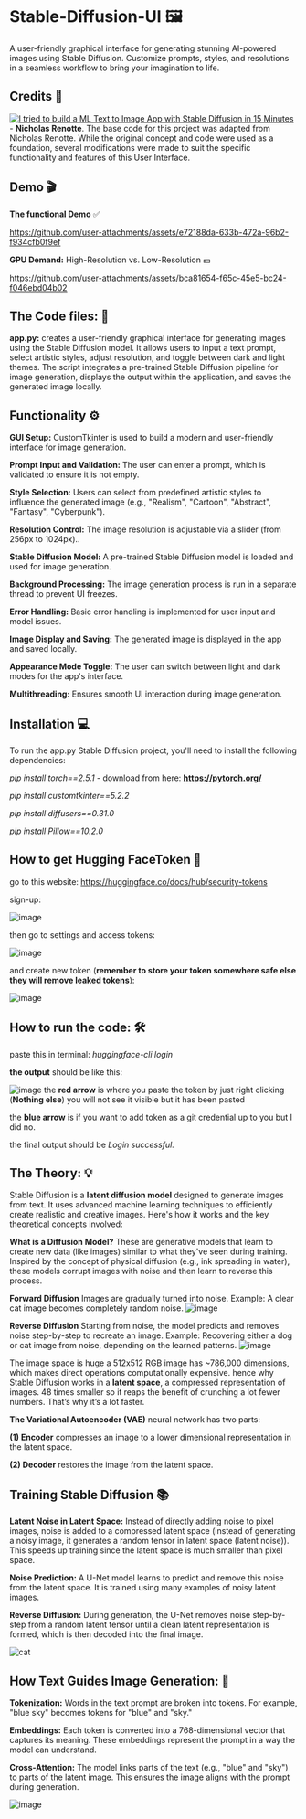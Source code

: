 # Stable-Diffusion-UI 🖼️
A user-friendly graphical interface for generating stunning AI-powered images using Stable Diffusion. Customize prompts, styles, and resolutions in a seamless workflow to bring your imagination to life.

## Credits 🤖
[![I tried to build a ML Text to Image App with Stable Diffusion in 15 Minutes](https://img.youtube.com/vi/7xc0Fs3fpCg&list=LL/0.jpg)](https://www.youtube.com/watch?v=7xc0Fs3fpCg&list=LL) - 
**Nicholas Renotte**.
The base code for this project was adapted from Nicholas Renotte. While the original concept and code were used as a foundation, several modifications were made to suit the specific functionality and features of this User Interface.

## Demo 🎬

**The functional Demo** ✅

https://github.com/user-attachments/assets/e72188da-633b-472a-96b2-f934cfb0f9ef

**GPU Demand:** High-Resolution vs. Low-Resolution 💵

https://github.com/user-attachments/assets/bca81654-f65c-45e5-bc24-f046ebd04b02

## The Code files: 📄
**app.py:** creates a user-friendly graphical interface for generating images using the Stable Diffusion model. It allows users to input a text prompt, select artistic styles, adjust resolution, and toggle between dark and light themes. The script integrates a pre-trained Stable Diffusion pipeline for image generation, displays the output within the application, and saves the generated image locally.

## Functionality ⚙️
**GUI Setup:** CustomTkinter is used to build a modern and user-friendly interface for image generation.

**Prompt Input and Validation:** The user can enter a prompt, which is validated to ensure it is not empty.

**Style Selection:** Users can select from predefined artistic styles to influence the generated image (e.g., "Realism", "Cartoon", "Abstract", "Fantasy", "Cyberpunk").

**Resolution Control:** The image resolution is adjustable via a slider (from 256px to 1024px)..

**Stable Diffusion Model:** A pre-trained Stable Diffusion model is loaded and used for image generation.

**Background Processing:** The image generation process is run in a separate thread to prevent UI freezes.

**Error Handling:** Basic error handling is implemented for user input and model issues.

**Image Display and Saving:** The generated image is displayed in the app and saved locally.

**Appearance Mode Toggle:** The user can switch between light and dark modes for the app's interface.

**Multithreading:** Ensures smooth UI interaction during image generation.

## Installation 💻
To run the app.py Stable Diffusion project, you'll need to install the following dependencies:

*pip install torch==2.5.1*    -  download from here: **https://pytorch.org/**

*pip install customtkinter==5.2.2*

*pip install diffusers==0.31.0*  

*pip install Pillow==10.2.0*  

## How to get Hugging FaceToken 🤗
go to this website: https://huggingface.co/docs/hub/security-tokens

sign-up:

![image](https://github.com/user-attachments/assets/c4bad170-a606-4bbe-9636-d551e809b93c)

then go to settings and access tokens:

![image](https://github.com/user-attachments/assets/736101db-f6bc-4e02-b062-c4637e0342a0)

and create new token (**remember to store your token somewhere safe else they will remove leaked tokens**):

![image](https://github.com/user-attachments/assets/72a80eec-cd1e-4a88-8ae8-daae8d1952b1)

## How to run the code: 🛠️
paste this in terminal: *huggingface-cli login*

**the output** should be like this:

![image](https://github.com/user-attachments/assets/a008142d-9e30-4d2a-bbb9-c84ee473eada)
the **red arrow** is where you paste the token by just right clicking (**Nothing else**) you will not see it visible but it has been pasted

the **blue arrow** is if you want to add token as a git credential up to you but I did no.

the final output should be *Login successful.*

## The Theory: 💡
Stable Diffusion is a **latent diffusion model** designed to generate images from text. It uses advanced machine learning techniques to efficiently create realistic and creative images. Here's how it works and the key theoretical concepts involved:

**What is a Diffusion Model?**
These are generative models that learn to create new data (like images) similar to what they've seen during training. Inspired by the concept of physical diffusion (e.g., ink spreading in water), these models corrupt images with noise and then learn to reverse this process.

**Forward Diffusion**
Images are gradually turned into noise.
Example: A clear cat image becomes completely random noise.
![image](https://github.com/user-attachments/assets/22a65eea-78d8-42c7-9e71-5153e29c502b)

**Reverse Diffusion**
Starting from noise, the model predicts and removes noise step-by-step to recreate an image.
Example: Recovering either a dog or cat image from noise, depending on the learned patterns.
![image](https://github.com/user-attachments/assets/27a3766b-f213-403b-a373-832b750c8b4a)

The image space is huge a 512x512 RGB image has ~786,000 dimensions, which makes direct operations computationally expensive. hence why Stable Diffusion works in a **latent space**, a compressed representation of images. 48 times smaller so it reaps the benefit of crunching a lot fewer numbers. That’s why it’s a lot faster.

**The Variational Autoencoder (VAE)** neural network has two parts: 

**(1) Encoder** compresses an image to a lower dimensional representation in the latent space.

**(2) Decoder** restores the image from the latent space.

## Training Stable Diffusion 📚

**Latent Noise in Latent Space:**
Instead of directly adding noise to pixel images, noise is added to a compressed latent space (instead of generating a noisy image, it generates a random tensor in latent space (latent noise)). This speeds up training since the latent space is much smaller than pixel space.

**Noise Prediction:**
A U-Net model learns to predict and remove this noise from the latent space. It is trained using many examples of noisy latent images.

**Reverse Diffusion:**
During generation, the U-Net removes noise step-by-step from a random latent tensor until a clean latent representation is formed, which is then decoded into the final image.

![cat](https://github.com/user-attachments/assets/b44035cc-29eb-4b1e-8645-58c264fb5da6)

## How Text Guides Image Generation: 🔋

**Tokenization:**
Words in the text prompt are broken into tokens. For example, "blue sky" becomes tokens for "blue" and "sky."

**Embeddings:**
Each token is converted into a 768-dimensional vector that captures its meaning. These embeddings represent the prompt in a way the model can understand.

**Cross-Attention:**
The model links parts of the text (e.g., "blue" and "sky") to parts of the latent image. This ensures the image aligns with the prompt during generation.

![image](https://github.com/user-attachments/assets/9b70e0e6-3feb-464e-ad81-a1377b42698b)


